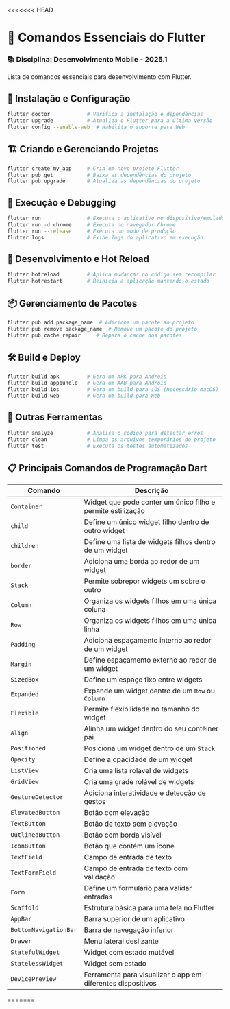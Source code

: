<<<<<<< HEAD
# 📱 Comandos Essenciais do Flutter

### 📚 Disciplina: Desenvolvimento Mobile - 2025.1

Lista de comandos essenciais para desenvolvimento com Flutter.

## 🔹 Instalação e Configuração
```sh
flutter doctor            # Verifica a instalação e dependências
flutter upgrade           # Atualiza o Flutter para a última versão
flutter config --enable-web  # Habilita o suporte para Web
```

## 🏗️ Criando e Gerenciando Projetos
```sh
flutter create my_app     # Cria um novo projeto Flutter
flutter pub get           # Baixa as dependências do projeto
flutter pub upgrade       # Atualiza as dependências do projeto
```

## 🚀 Execução e Debugging
```sh
flutter run               # Executa o aplicativo no dispositivo/emulador
flutter run -d chrome     # Executa no navegador Chrome
flutter run --release     # Executa no modo de produção
flutter logs              # Exibe logs do aplicativo em execução
```

## 🎨 Desenvolvimento e Hot Reload
```sh
flutter hotreload         # Aplica mudanças no código sem recompilar
flutter hotrestart        # Reinicia a aplicação mantendo o estado
```

## 📦 Gerenciamento de Pacotes
```sh
flutter pub add package_name  # Adiciona um pacote ao projeto
flutter pub remove package_name  # Remove um pacote do projeto
flutter pub cache repair     # Repara o cache dos pacotes
```

## 🛠️ Build e Deploy
```sh
flutter build apk         # Gera um APK para Android
flutter build appbundle   # Gera um AAB para Android
flutter build ios         # Gera um build para iOS (necessário macOS)
flutter build web         # Gera um build para Web
```

## 📝 Outras Ferramentas
```sh
flutter analyze           # Analisa o código para detectar erros
flutter clean             # Limpa os arquivos temporários do projeto
flutter test              # Executa os testes automatizados
```

## 📋 Principais Comandos de Programação Dart

| Comando  | Descrição |
|----------|-------------|
| `Container` | Widget que pode conter um único filho e permite estilização |
| `child` | Define um único widget filho dentro de outro widget |
| `children` | Define uma lista de widgets filhos dentro de um widget |
| `border` | Adiciona uma borda ao redor de um widget |
| `Stack` | Permite sobrepor widgets um sobre o outro |
| `Column` | Organiza os widgets filhos em uma única coluna |
| `Row` | Organiza os widgets filhos em uma única linha |
| `Padding` | Adiciona espaçamento interno ao redor de um widget |
| `Margin` | Define espaçamento externo ao redor de um widget |
| `SizedBox` | Define um espaço fixo entre widgets |
| `Expanded` | Expande um widget dentro de um `Row` ou `Column` |
| `Flexible` | Permite flexibilidade no tamanho do widget |
| `Align` | Alinha um widget dentro do seu contêiner pai |
| `Positioned` | Posiciona um widget dentro de um `Stack` |
| `Opacity` | Define a opacidade de um widget |
| `ListView` | Cria uma lista rolável de widgets |
| `GridView` | Cria uma grade rolável de widgets |
| `GestureDetector` | Adiciona interatividade e detecção de gestos |
| `ElevatedButton` | Botão com elevação |
| `TextButton` | Botão de texto sem elevação |
| `OutlinedButton` | Botão com borda visível |
| `IconButton` | Botão que contém um ícone |
| `TextField` | Campo de entrada de texto |
| `TextFormField` | Campo de entrada de texto com validação |
| `Form` | Define um formulário para validar entradas |
| `Scaffold` | Estrutura básica para uma tela no Flutter |
| `AppBar` | Barra superior de um aplicativo |
| `BottomNavigationBar` | Barra de navegação inferior |
| `Drawer` | Menu lateral deslizante |
| `StatefulWidget` | Widget com estado mutável |
| `StatelessWidget` | Widget sem estado |
| `DevicePreview` | Ferramenta para visualizar o app em diferentes dispositivos |
=======